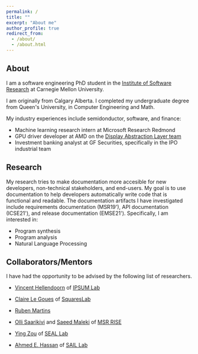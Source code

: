 ```yaml
---
permalink: /
title: ""
excerpt: "About me"
author_profile: true
redirect_from:
  - /about/
  - /about.html
---
```


## About
I am a software engineering PhD student in the [Institute of Software Research](https://www.isri.cmu.edu/) at Carnegie Mellon University.

I am originally from Calgary Alberta. I completed my undergraduate degree from Queen's University, in Computer Engineering and Math.

My industry experiences include semidonductor, software, and finance:
- Machine learning research intern at Microsoft Research Redmond
- GPU driver developer at AMD on the [Display Abstraction Layer team](https://www.x.org/wiki/Events/XDC2016/Program/amd_dal.pdf)
- Investment banking analyst at GF Securities, specifically in the IPO industrial team

## Research
My research tries to make documentation more accesible for new developers, non-technical stakeholders, and end-users. My goal is to use documentation to help developers automatically write code that is functional and readable. The documentation artifacts I have investigated include requirements documentation (MSR19'), API documentation (ICSE21'), and release documentation (EMSE21').
Specifically, I am interested in:
- Program synthesis
- Program analysis
- Natural Language Processing


## Collaborators/Mentors
I have had the opportunity to be advised by the following list of researchers.
- [Vincent Hellendoorn](https://vhellendoorn.github.io/) of [IPSUM Lab](https://cs.cmu.edu/~ipsum)

- [Claire Le Goues](https://clairelegoues.com/) of [SquaresLab](https://squareslab.github.io/)

- [Ruben Martins](https://sat-group.github.io/ruben/)

- [Olli Saarikivi](https://www.microsoft.com/en-us/research/people/olsaarik/) and [Saeed Maleki](https://www.microsoft.com/en-us/research/people/saemal/) of [MSR RISE](https://www.microsoft.com/en-us/research/group/research-software-engineering-rise/)

- [Ying Zou](https://www.ece.queensu.ca/people/Y-Zou/index.html) of [SEAL Lab](https://seal-queensu.github.io/)

- [Ahmed E. Hassan](http://research.cs.queensu.ca/home/ahmed/home/) of [SAIL Lab](http://sail.cs.queensu.ca/)
